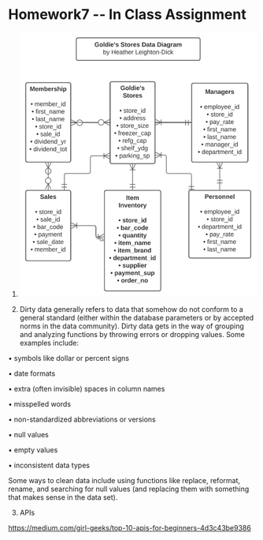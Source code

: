 # Homework7 -- In Class Assignment

1) ![ERD diagram](https://github.com/HeatherLD/Homework7/blob/4d591190e6f0cc677087fa9e1f212d9073a91866/Goldie's%20Stores%20Corp%20Data%20Diagram.svg)
  
2)  Dirty data generally refers to data that somehow do not conform to a general standard (either within the database parameters or by accepted norms in the data community). Dirty data gets in the way of grouping and analyzing functions by throwing errors or dropping values. Some examples include:

  • symbols like dollar or percent signs
  
  • date formats
  
  • extra (often invisible) spaces in column names
  
  • misspelled words
  
  • non-standardized abbreviations or versions
  
  • null values
  
  • empty values
  
  • inconsistent data types
  
  
 Some ways to clean data include using functions like replace, reformat, rename, and searching for null values (and replacing them with something that makes sense in the data set).
  
 3)  APIs


  https://medium.com/girl-geeks/top-10-apis-for-beginners-4d3c43be9386
